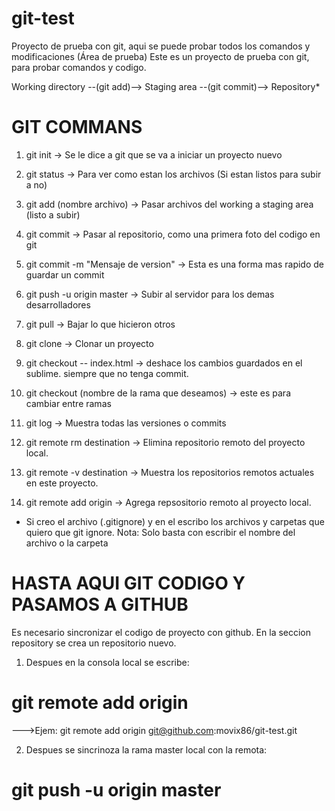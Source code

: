 # git-test
Proyecto de prueba con git, aqui se puede probar todos los comandos y modificaciones (Área de prueba)
Este es un proyecto de prueba con git, para probar comandos y codigo.


Working directory --(git add)--> Staging area --(git commit)--> Repository*

# GIT COMMANS
1. git init   -> Se le dice a git que se va a iniciar un proyecto nuevo
2. git status -> Para ver como estan los archivos (Si estan listos para subir a no)
3. git add (nombre archivo) -> Pasar archivos del working a staging area (listo a subir)
4. git commit ->  Pasar al repositorio, como una primera foto del codigo en git
5. git commit -m "Mensaje de version" -> Esta es una forma mas rapido de guardar un commit
6. git push -u origin master   -> Subir al servidor para los demas desarrolladores
7. git pull   -> Bajar lo que hicieron otros
8. git clone  -> Clonar un proyecto
9. git checkout -- index.html -> deshace los cambios guardados en el sublime. siempre que no tenga commit.

10. git checkout (nombre de la rama que deseamos) -> este es para cambiar entre ramas
11. git log -> Muestra todas las versiones o commits
12. git remote rm destination -> Elimina repositorio remoto del proyecto local.
13. git remote -v destination -> Muestra los repositorios remotos actuales en este proyecto.
12. git remote add origin <ssh direction> -> Agrega repsositorio remoto al proyecto local.

* Si creo el archivo (.gitignore) y en el escribo los archivos y carpetas que quiero que git ignore. Nota: Solo basta con escribir el nombre del archivo o la carpeta
# HASTA AQUI GIT CODIGO Y PASAMOS A GITHUB
Es necesario sincronizar el codigo de proyecto con github. En la seccion repository se crea un repositorio nuevo.
1) Despues en la consola local se escribe:

# git remote add origin <codigo ssh del proyecto>
--->Ejem: git remote add origin git@github.com:movix86/git-test.git

2) Despues se sincrinoza la rama master local con la remota:
# git push -u origin master
